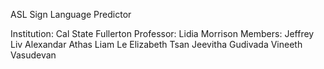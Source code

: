 ASL Sign Language Predictor

Institution: Cal State Fullerton
Professor: Lidia Morrison 
Members:
  Jeffrey Liv
  Alexandar Athas
  Liam Le
  Elizabeth Tsan
  Jeevitha Gudivada
  Vineeth Vasudevan
  
